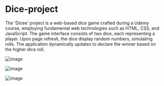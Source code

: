 # Dice-project
The 'Dicee' project is a web-based dice game crafted during a Udemy course, employing fundamental web technologies such as HTML, CSS, and JavaScript. The game interface consists of two dice, each representing a player. Upon page refresh, the dice display random numbers, simulating rolls. The application dynamically updates to declare the winner based on the higher dice roll.

![image](https://github.com/LazarosDrakopoulos/Dice-game/assets/147081925/0ef8084b-4f79-4051-b786-9cbab84e7e45)

![image](https://github.com/LazarosDrakopoulos/Dice-game/assets/147081925/b76d40bf-20c9-4d6b-b7a9-a734ccfe232d)

![image](https://github.com/LazarosDrakopoulos/Dice-game/assets/147081925/9e877ed0-51d6-4069-bb0e-8022adbf3ca8)
